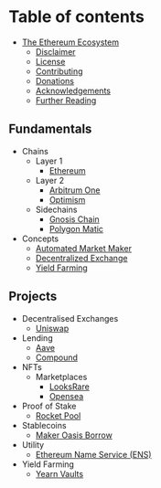 # Table of contents

- [The Ethereum Ecosystem](README.md)
  - [Disclaimer](appendices/disclaimer.md)
  - [License](appendices/license.md)
  - [Contributing](appendices/contributing.md)
  - [Donations](appendices/donations.md)
  - [Acknowledgements](appendices/acknowledgements.md)
  - [Further Reading](appendices/further-learning.md)

## Fundamentals

- Chains
  - Layer 1
    - [Ethereum](chains/ethereum.md)
  - Layer 2
    - [Arbitrum One](chains/arbitrum-one.md)
    - [Optimism](chains/optimism.md)
  - Sidechains
    - [Gnosis Chain](chains/gnosis.md)
    - [Polygon Matic](chains/polygon-matic.md)
- Concepts
  - [Automated Market Maker](concepts/automated-market-maker.md)
  - [Decentralized Exchange](concepts/decentralized-exchange.md)
  - [Yield Farming](concepts/yield-farming.md)

## Projects

- Decentralised Exchanges
  - [Uniswap](projects/uniswap.md)
- Lending
  - [Aave](projects/aave.md)
  - [Compound](projects/compound.md)
- NFTs
  - Marketplaces
    - [LooksRare](projects/looksrare.md)
    - [Opensea](projects/opensea.md)
- Proof of Stake
  - [Rocket Pool](projects/rocket-pool.md)
- Stablecoins
  - [Maker Oasis Borrow](projects/maker-oasis-borrow.md)
- Utility
  - [Ethereum Name Service (ENS)](projects/ens.md)
- Yield Farming
  - [Yearn Vaults](projects/yearn-vaults.md)
